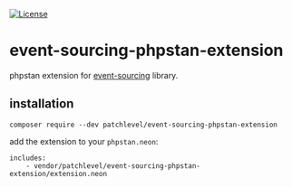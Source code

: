 [![License](https://poser.pugx.org/patchlevel/event-sourcing-psalm-plugin/license)](//packagist.org/packages/patchlevel/event-sourcing-psalm-plugin)

# event-sourcing-phpstan-extension

phpstan extension for [event-sourcing](https://github.com/patchlevel/event-sourcing) library.

## installation

```
composer require --dev patchlevel/event-sourcing-phpstan-extension
```

add the extension to your `phpstan.neon`:

```neon
includes:
	- vendor/patchlevel/event-sourcing-phpstan-extension/extension.neon
```